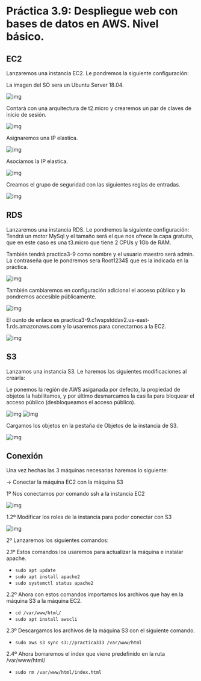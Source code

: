 # Práctica 3.9: Despliegue web con bases de datos en AWS. Nivel básico.

## EC2
Lanzaremos una instancia EC2.
Le pondremos la siguiente configuración:

La imagen del SO sera un Ubuntu Server 18.04.

![img](img/ec2creada1.png)

 Contará con una arquitectura de t2.micro y crearemos un par de claves de inicio de sesión.

![img](img/ec2creada2.png)

Asignaremos una IP elastica.

![img](img/ec2ipelastica1.png)

Asociamos la IP elastica.

![img](img/ec2ipelastica2.png)

Creamos el grupo de seguridad con las siguientes reglas de entradas.

![img](img/ec2grupodeseguridad.png)


## RDS
Lanzaremos una instancia RDS.
Le pondremos la siguiente configuración:
Tendrá un motor MySql y el tamaño será el que nos ofrece la capa gratuita, que en este caso es una t3.micro que tiene 2 CPUs y 1Gb de RAM.

También tendrá practica3-9 como nombre y el usuario maestro será admin. La contraseña que le pondremos sera Root1234$ que es la indicada en la práctica.

![img](img/rdscreada.png)

También cambiaremos en configuración adicional el acceso público y lo pondremos accesible públicamente.

![img](img/rdsAccesPublic.png)

El ounto de enlace es practica3-9.c1wspstddav2.us-east-1.rds.amazonaws.com y lo usaremos para conectarnos a la EC2.

![img](img/rdspuertodeenlace.png)

## S3
Lanzamos una instancia S3.
Le haremos las siguientes modificaciones al crearla:

Le ponemos la región de AWS asiganada por defecto, la propiedad de objetos la habilitamos, y por último desmarcamos la casilla para bloquear el acceso público (desbloqueamos el acceso público).

![img](img/s3creada1.png)
![img](img/s3creada2.png)

Cargamos los objetos en la pestaña de Objetos de la instancia de S3.

![img](img/s3archivos.png)

## Conexión
Una vez hechas las 3 máquinas necesarias haremos lo siguiente:

-> Conectar la máquina EC2 con la máquina S3

1º Nos conectamos por comando ssh a la instancia EC2

![img](img/conexionConexionEC2.png)

1.2º Modificar los roles de la instancia para poder conectar con S3

![img](img/ec2ModificarAMI.png)

2º Lanzaremos los siguientes comandos:

2.1º Estos comandos los usaremos para actualizar la máquina e instalar apache.
* `sudo apt update`
* `sudo apt install apache2`
* `sudo systemctl status apache2`

2.2º Ahora con estos comandos importamos los archivos que hay en la máquina S3 a la máquina EC2.
* `cd /var/www/html/`
* `sudo apt install awscli`

2.3º Descargamos los archivos de la máquina S3 con el siguiente comando.
* `sudo aws s3 sync s3://practica333 /var/www/html`

2.4º Ahora borraremos el index que viene predefinido en la ruta /var/www/html/
* `sudo rm /var/www/html/index.html`
